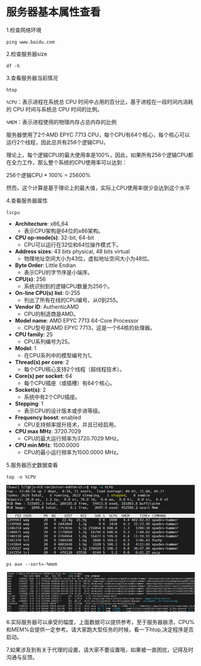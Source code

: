# **服务器基本属性查看**

1.检查网络环境

```
ping www.baidu.com
```

2.检查服务器size

```
df -h
```

3.查看服务器当前情况

```
htop
```

`%CPU`：表示进程在系统总 CPU 时间中占用的百分比，基于进程在一段时间内消耗的 CPU 时间与系统总 CPU 时间的比例。

`%MEM`：表示进程使用的物理内存占总内存的比例

服务器使用了2个AMD EPYC 7713 CPU，每个CPU有64个核心，每个核心可以运行2个线程，因此总共有256个逻辑CPU。

理论上，每个逻辑CPU的最大使用率是100%，因此，如果所有256个逻辑CPU都在全力工作，那么整个系统的CPU使用率可以达到：

256个逻辑CPU * 100% = 25600%

然而，这个计算是基于理论上的最大值，实际上CPU使用率很少会达到这个水平

4.查看服务器属性

```
lscpu
```

- **Architecture**: x86_64
  - 表示CPU架构是64位的x86架构。
- **CPU op-mode(s)**: 32-bit, 64-bit
  - CPU可以运行在32位和64位操作模式下。
- **Address sizes**: 43 bits physical, 48 bits virtual
  - 物理地址空间大小为43位，虚拟地址空间大小为48位。
- **Byte Order**: Little Endian
  - 表示CPU的字节序是小端序。
- **CPU(s)**: 256
  - 系统识别到的逻辑CPU数量为256个。
- **On-line CPU(s) list**: 0-255
  - 列出了所有在线的CPU编号，从0到255。
- **Vendor ID**: AuthenticAMD
  - CPU的制造商是AMD。
- **Model name**: AMD EPYC 7713 64-Core Processor
  - CPU型号是AMD EPYC 7713，这是一个64核的处理器。
- **CPU family**: 25
  - CPU系列编号为25。
- **Model**: 1
  - 在CPU系列中的模型编号为1。
- **Thread(s) per core**: 2
  - 每个CPU核心支持2个线程（超线程技术）。
- **Core(s) per socket**: 64
  - 每个CPU插座（或插槽）有64个核心。
- **Socket(s)**: 2
  - 系统中有2个CPU插座。
- **Stepping**: 1
  - 表示CPU的设计版本或步进等级。
- **Frequency boost**: enabled
  - CPU支持频率提升技术，并且已经启用。
- **CPU max MHz**: 3720.7029
  - CPU的最大运行频率为3720.7029 MHz。
- **CPU min MHz**: 1500.0000
  - CPU的最小运行频率为1500.0000 MHz。

5.服务器历史数据查看

```
top -o %CPU
```

![image-20241115235400560](https://github.com/chunlian0105/lichunlian0105.github.io/blob/main/picture/image-20241115235400560.png)

```
ps aux --sort=-%mem
```

![image-20241115235523021](https://github.com/chunlian0105/lichunlian0105.github.io/blob/main/picture/image-20241115235523021.png)

6.实际服务器可以承受的幅度，上面数据可以提供参考，至于服务器崩溃，CPU%和MEM%会提供一定参考。请大家跑大型任务的时候，看一下htop,决定程序是否启动。

7.如果涉及到有关于代理的设置，请大家不要设置哦，如果被一直困扰，记得及时沟通与反馈。
